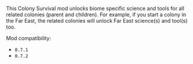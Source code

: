 This Colony Survival mod unlocks biome specific science and tools for all related colonies (parent and children).
For example, if you start a colony in the Far East, the related colonies will unlock Far East science(s) and tool(s) too.

Mod compatibility:   

- `0.7.1`
- `0.7.2`
